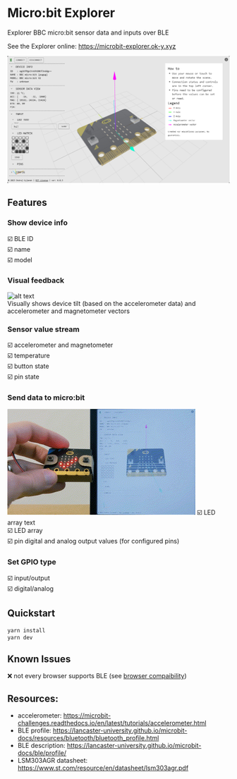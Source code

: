 
# Micro:bit Explorer
Explorer BBC micro:bit sensor data and inputs over BLE

See the Explorer online: https://microbit-explorer.ok-y.xyz

![alt text](doc/assets/microbit-explorer_ui.png "Microbit Explorer UI")

## Features
### Show device info
:ballot_box_with_check: BLE ID  
:ballot_box_with_check: name  
:ballot_box_with_check: model
### Visual feedback
![alt text](doc/assets/microbit-explorer_tilt.gif "Microbit Explorer Sensor Data")  
Visually shows device tilt (based on the accelerometer data) and accelerometer and magnetometer vectors
### Sensor value stream
:ballot_box_with_check: accelerometer and magnetometer  
:ballot_box_with_check: temperature  
:ballot_box_with_check: button state  
:ballot_box_with_check: pin state
### Send data to micro:bit
![alt text](doc/assets/microbit-explorer_smile.gif "Microbit Explorer Sensor Data")
:ballot_box_with_check: LED array text  
:ballot_box_with_check: LED array  
:ballot_box_with_check: pin digital and analog output values (for configured pins)
### Set GPIO type
:ballot_box_with_check: input/output  
:ballot_box_with_check: digital/analog


## Quickstart
```
yarn install
yarn dev
```
## Known Issues
:x: not every browser supports BLE (see [browser compaibility](https://developer.mozilla.org/en-US/docs/Web/API/Web_Bluetooth_API#browser_compatibility))

## Resources: 
 - accelerometer: https://microbit-challenges.readthedocs.io/en/latest/tutorials/accelerometer.html
 - BLE profile: https://lancaster-university.github.io/microbit-docs/resources/bluetooth/bluetooth_profile.html
 - BLE description: https://lancaster-university.github.io/microbit-docs/ble/profile/
 - LSM303AGR datasheet: https://www.st.com/resource/en/datasheet/lsm303agr.pdf 